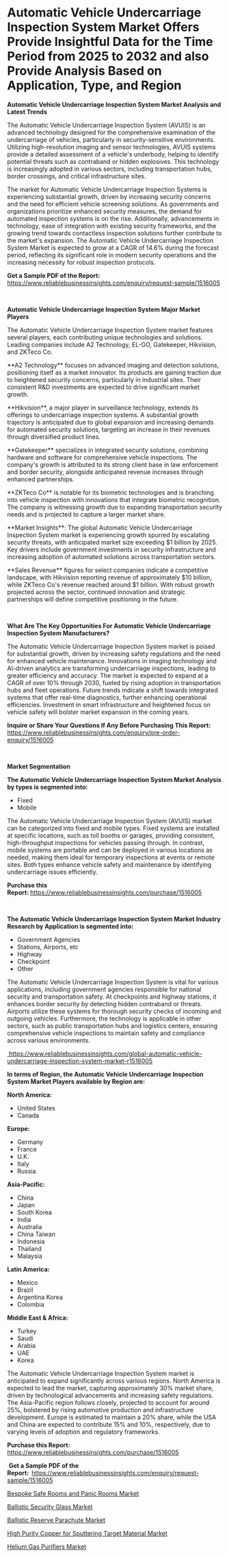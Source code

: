 <p><h1>Automatic Vehicle Undercarriage Inspection System Market Offers Provide Insightful Data for the Time Period from 2025 to 2032 and also Provide Analysis Based on Application, Type, and Region</h1></p><p><strong>Automatic Vehicle Undercarriage Inspection System Market Analysis and Latest Trends</strong></p>
<p><p>The Automatic Vehicle Undercarriage Inspection System (AVUIS) is an advanced technology designed for the comprehensive examination of the undercarriage of vehicles, particularly in security-sensitive environments. Utilizing high-resolution imaging and sensor technologies, AVUIS systems provide a detailed assessment of a vehicle's underbody, helping to identify potential threats such as contraband or hidden explosives. This technology is increasingly adopted in various sectors, including transportation hubs, border crossings, and critical infrastructure sites.</p><p>The market for Automatic Vehicle Undercarriage Inspection Systems is experiencing substantial growth, driven by increasing security concerns and the need for efficient vehicle screening solutions. As governments and organizations prioritize enhanced security measures, the demand for automated inspection systems is on the rise. Additionally, advancements in technology, ease of integration with existing security frameworks, and the growing trend towards contactless inspection solutions further contribute to the market's expansion. The Automatic Vehicle Undercarriage Inspection System Market is expected to grow at a CAGR of 14.6% during the forecast period, reflecting its significant role in modern security operations and the increasing necessity for robust inspection protocols.</p></p>
<p><strong>Get a Sample PDF of the Report:&nbsp;</strong> <a href="https://www.reliablebusinessinsights.com/enquiry/request-sample/1516005?utm_campaign=1091&utm_medium=2&utm_source=Github&utm_content=ia&utm_term=29032025&utm_id=automatic-vehicle-undercarriage-inspection-system">https://www.reliablebusinessinsights.com/enquiry/request-sample/1516005</a></p>
<p>&nbsp;</p>
<p><strong>Automatic Vehicle Undercarriage Inspection System Major Market Players</strong></p>
<p><p>The Automatic Vehicle Undercarriage Inspection System market features several players, each contributing unique technologies and solutions. Leading companies include A2 Technology, EL-GO, Gatekeeper, Hikvision, and ZKTeco Co.</p><p>**A2 Technology** focuses on advanced imaging and detection solutions, positioning itself as a market innovator. Its products are gaining traction due to heightened security concerns, particularly in industrial sites. Their consistent R&D investments are expected to drive significant market growth.</p><p>**Hikvision**, a major player in surveillance technology, extends its offerings to undercarriage inspection systems. A substantial growth trajectory is anticipated due to global expansion and increasing demands for automated security solutions, targeting an increase in their revenues through diversified product lines.</p><p>**Gatekeeper** specializes in integrated security solutions, combining hardware and software for comprehensive vehicle inspections. The company's growth is attributed to its strong client base in law enforcement and border security, alongside anticipated revenue increases through enhanced partnerships.</p><p>**ZKTeco Co** is notable for its biometric technologies and is branching into vehicle inspection with innovations that integrate biometric recognition. The company is witnessing growth due to expanding transportation security needs and is projected to capture a larger market share.</p><p>**Market Insights**: The global Automatic Vehicle Undercarriage Inspection System market is experiencing growth spurred by escalating security threats, with anticipated market size exceeding $1 billion by 2025. Key drivers include government investments in security infrastructure and increasing adoption of automated solutions across transportation sectors.</p><p>**Sales Revenue** figures for select companies indicate a competitive landscape, with Hikvision reporting revenue of approximately $10 billion, while ZKTeco Co's revenue reached around $1 billion. With robust growth projected across the sector, continued innovation and strategic partnerships will define competitive positioning in the future.</p></p>
<p>&nbsp;</p>
<p><strong>What Are The Key Opportunities For Automatic Vehicle Undercarriage Inspection System Manufacturers?</strong></p>
<p><p>The Automatic Vehicle Undercarriage Inspection System market is poised for substantial growth, driven by increasing safety regulations and the need for enhanced vehicle maintenance. Innovations in imaging technology and AI-driven analytics are transforming undercarriage inspections, leading to greater efficiency and accuracy. The market is expected to expand at a CAGR of over 10% through 2030, fueled by rising adoption in transportation hubs and fleet operations. Future trends indicate a shift towards integrated systems that offer real-time diagnostics, further enhancing operational efficiencies. Investment in smart infrastructure and heightened focus on vehicle safety will bolster market expansion in the coming years.</p></p>
<p><strong>Inquire or Share Your Questions If Any Before Purchasing This Report:</strong> <a href="https://www.reliablebusinessinsights.com/enquiry/pre-order-enquiry/1516005?utm_campaign=1091&utm_medium=2&utm_source=Github&utm_content=ia&utm_term=29032025&utm_id=automatic-vehicle-undercarriage-inspection-system">https://www.reliablebusinessinsights.com/enquiry/pre-order-enquiry/1516005</a></p>
<p>&nbsp;</p>
<p><strong>Market Segmentation</strong></p>
<p><strong>The Automatic Vehicle Undercarriage Inspection System Market Analysis by types is segmented into:</strong></p>
<p><ul><li>Fixed</li><li>Mobile</li></ul></p>
<p><p>The Automatic Vehicle Undercarriage Inspection System (AVUIS) market can be categorized into fixed and mobile types. Fixed systems are installed at specific locations, such as toll booths or garages, providing consistent, high-throughput inspections for vehicles passing through. In contrast, mobile systems are portable and can be deployed in various locations as needed, making them ideal for temporary inspections at events or remote sites. Both types enhance vehicle safety and maintenance by identifying undercarriage issues efficiently.</p></p>
<p><strong>Purchase this Report:&nbsp;</strong><a href="https://www.reliablebusinessinsights.com/purchase/1516005?utm_campaign=1091&utm_medium=2&utm_source=Github&utm_content=ia&utm_term=29032025&utm_id=automatic-vehicle-undercarriage-inspection-system">https://www.reliablebusinessinsights.com/purchase/1516005</a></p>
<p>&nbsp;</p>
<p><strong>The Automatic Vehicle Undercarriage Inspection System Market Industry Research by Application is segmented into:</strong></p>
<p><ul><li>Government Agencies</li><li>Stations, Airports, etc</li><li>Highway</li><li>Checkpoint</li><li>Other</li></ul></p>
<p><p>The Automatic Vehicle Undercarriage Inspection System is vital for various applications, including government agencies responsible for national security and transportation safety. At checkpoints and highway stations, it enhances border security by detecting hidden contraband or threats. Airports utilize these systems for thorough security checks of incoming and outgoing vehicles. Furthermore, the technology is applicable in other sectors, such as public transportation hubs and logistics centers, ensuring comprehensive vehicle inspections to maintain safety and compliance across various environments.</p></p>
<p><a href="https://www.reliablebusinessinsights.com/global-automatic-vehicle-undercarriage-inspection-system-market-r1516005?utm_campaign=1091&utm_medium=2&utm_source=Github&utm_content=ia&utm_term=29032025&utm_id=automatic-vehicle-undercarriage-inspection-system">&nbsp;https://www.reliablebusinessinsights.com/global-automatic-vehicle-undercarriage-inspection-system-market-r1516005</a></p>
<p><strong>In terms of Region, the Automatic Vehicle Undercarriage Inspection System Market Players available by Region are:</strong></p>
<p>
    <p> <strong> North America: </strong>
        <ul>
            <li>United States</li>
            <li>Canada</li>
        </ul>
        </p> 
    <p> <strong> Europe: </strong>
        <ul>
            <li>Germany</li>
            <li>France</li>
            <li>U.K.</li>
            <li>Italy</li>
            <li>Russia</li>
        </ul>
        </p> 
    <p> <strong> Asia-Pacific: </strong>
        <ul>
            <li>China</li>
            <li>Japan</li>
            <li>South Korea</li>
            <li>India</li>
            <li>Australia</li>
            <li>China Taiwan</li>
            <li>Indonesia</li>
            <li>Thailand</li>
            <li>Malaysia</li>
        </ul>
        </p> 
    <p> <strong> Latin America: </strong>
        <ul>
            <li>Mexico</li>
            <li>Brazil</li>
            <li>Argentina Korea</li>
            <li>Colombia</li>
        </ul>
        </p> 
    <p> <strong> Middle East & Africa: </strong>
        <ul>
            <li>Turkey</li>
            <li>Saudi</li>
            <li>Arabia</li>
            <li>UAE</li>
            <li>Korea</li>
        </ul>
    </p>
    </p>
<p><p>The Automatic Vehicle Undercarriage Inspection System market is anticipated to expand significantly across various regions. North America is expected to lead the market, capturing approximately 30% market share, driven by technological advancements and increasing safety regulations. The Asia-Pacific region follows closely, projected to account for around 25%, bolstered by rising automotive production and infrastructure development. Europe is estimated to maintain a 20% share, while the USA and China are expected to contribute 15% and 10%, respectively, due to varying levels of adoption and regulatory frameworks.</p></p>
<p><strong>Purchase this Report: </strong><a href="https://www.reliablebusinessinsights.com/purchase/1516005?utm_campaign=1091&utm_medium=2&utm_source=Github&utm_content=ia&utm_term=29032025&utm_id=automatic-vehicle-undercarriage-inspection-system">https://www.reliablebusinessinsights.com/purchase/1516005</a></p>
<p>&nbsp;<strong>Get a Sample PDF of the Report:&nbsp;&nbsp;</strong><a href="https://www.reliablebusinessinsights.com/enquiry/request-sample/1516005?utm_campaign=1091&utm_medium=2&utm_source=Github&utm_content=ia&utm_term=29032025&utm_id=automatic-vehicle-undercarriage-inspection-system">https://www.reliablebusinessinsights.com/enquiry/request-sample/1516005</a></p>
<p><strong></strong></p>
<p><p><a href="https://github.com/burnicndole/Market-Research-Report-List-1/blob/main/bespoke-safe-rooms-and-panic-rooms-market.md?utm_campaign=1091&utm_medium=2&utm_source=Github&utm_content=ia&utm_term=29032025&utm_id=automatic-vehicle-undercarriage-inspection-system">Bespoke Safe Rooms and Panic Rooms Market</a></p><p><a href="https://github.com/cevzarvargem/Market-Research-Report-List-1/blob/main/ballistic-security-glass-market.md?utm_campaign=1091&utm_medium=2&utm_source=Github&utm_content=ia&utm_term=29032025&utm_id=automatic-vehicle-undercarriage-inspection-system">Ballistic Security Glass Market</a></p><p><a href="https://github.com/altafvaraswj/Market-Research-Report-List-1/blob/main/ballistic-reserve-parachute-market.md?utm_campaign=1091&utm_medium=2&utm_source=Github&utm_content=ia&utm_term=29032025&utm_id=automatic-vehicle-undercarriage-inspection-system">Ballistic Reserve Parachute Market</a></p><p><a href="https://github.com/hurstsaqibyl/Market-Research-Report-List-1/blob/main/high-purity-copper-for-sputtering-target-material-market.md?utm_campaign=1091&utm_medium=2&utm_source=Github&utm_content=ia&utm_term=29032025&utm_id=automatic-vehicle-undercarriage-inspection-system">High Purity Copper for Sputtering Target Material Market</a></p><p><a href="https://github.com/rutupueyed/Market-Research-Report-List-1/blob/main/helium-gas-purifiers-market.md?utm_campaign=1091&utm_medium=2&utm_source=Github&utm_content=ia&utm_term=29032025&utm_id=automatic-vehicle-undercarriage-inspection-system">Helium Gas Purifiers Market</a></p></p>